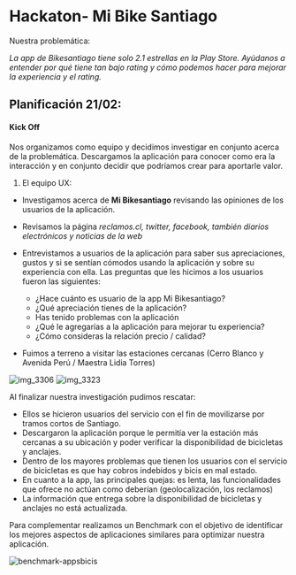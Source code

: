 # Hackaton- Mi Bike Santiago

Nuestra problemática: 

*La app de Bikesantiago tiene solo 2.1 estrellas en la Play Store. Ayúdanos a entender por qué tiene tan bajo rating y cómo podemos hacer para mejorar la experiencia y el rating.*

## Planificación 21/02:

#### Kick Off

Nos organizamos como equipo y decidimos investigar en conjunto acerca de la problemática. Descargamos la aplicación para conocer como era la interacción y en conjunto decidir que podríamos crear para aportarle valor. 

1. El equipo UX: 
  
  * Investigamos acerca de **Mi Bikesantiago** revisando las opiniones de los usuarios de la aplicación.
  * Revisamos la página *reclamos.cl, twitter, facebook, también diarios electrónicos y noticias de la web* 
  * Entrevistamos a usuarios de la aplicación para saber sus apreciaciones, gustos y si se sentían cómodos usando la aplicación y sobre su experiencia con ella. Las preguntas que les hicimos a los usuarios fueron las siguientes:
  
    * ¿Hace cuánto es usuario de la app Mi Bikesantiago?
    * ¿Qué apreciación tienes de la aplicación?
    * Has tenido problemas con la aplicación
    * ¿Qué le agregarías a la aplicación para mejorar tu experiencia?
    * ¿Cómo consideras la relación precio / calidad?
    
 * Fuimos a terreno a visitar las estaciones cercanas (Cerro Blanco y Avenida Perú / Maestra Lidia Torres)
  
  ![img_3306](https://user-images.githubusercontent.com/32282941/37830242-c30f6b92-2e99-11e8-9f7a-73503f6b2cea.JPG)
  ![img_3323](https://user-images.githubusercontent.com/32282941/37830369-033bb3ba-2e9a-11e8-8e4b-9283b3984b9b.JPG)

Al finalizar nuestra investigación pudimos rescatar:

  * Ellos se hicieron usuarios del servicio con el fin de movilizarse por tramos cortos de Santiago.
  * Descargaron la aplicación porque le permitía ver la estación más cercanas a su ubicación y poder verificar la disponibilidad de bicicletas y anclajes.
  * Dentro de los mayores problemas que tienen los usuarios con el servicio de bicicletas es que hay cobros indebidos y bicis en mal estado.
  * En cuanto a la app, las principales quejas: es lenta, las funcionalidades que ofrece no actúan como deberían (geolocalización, los reclamos)
  * La información que entrega sobre la disponibilidad de bicicletas y anclajes no está actualizada.
  
Para complementar realizamos un Benchmark con el objetivo de identificar los mejores aspectos de aplicaciones similares para optimizar nuestra aplicación.

![benchmark-appsbicis](https://user-images.githubusercontent.com/32282941/37832958-06f94122-2ea2-11e8-803a-79f95368d2e8.jpg)


  
